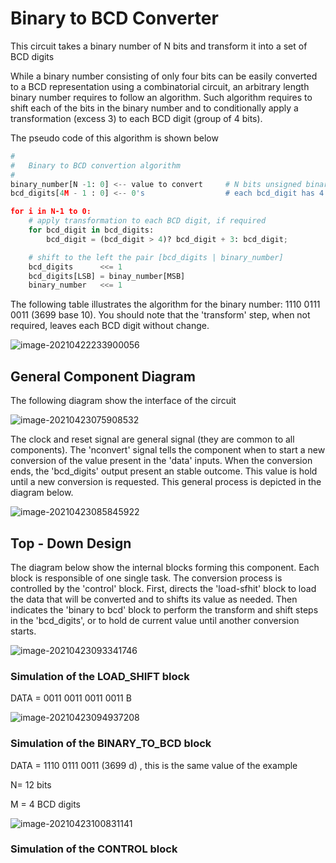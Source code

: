 # Binary to BCD Converter

This circuit takes a binary number of N bits and transform it into a set of BCD digits

While a binary number consisting of only four bits can be easily converted to a BCD representation using a combinatorial circuit, an arbitrary length binary number requires to follow an algorithm. Such algorithm requires to shift each of the bits in the binary number and to conditionally apply a transformation (excess 3) to each BCD digit (group of 4 bits).

The pseudo code of this algorithm is shown below

````python
#
# 	Binary to BCD convertion algorithm
#
binary_number[N -1: 0] <-- value to convert		# N bits unsigned binary number
bcd_digits[4M - 1 : 0] <-- 0's              	# each bcd_digit has 4 bits

for i in N-1 to 0:
    # apply transformation to each BCD digit, if required
   	for bcd_digit in bcd_digits:
        bcd_digit = (bcd_digit > 4)? bcd_digit + 3: bcd_digit;

    # shift to the left the pair [bcd_digits | binary_number]
    bcd_digits      <<= 1
    bcd_digits[LSB] = binay_number[MSB]
	binary_number   <<= 1
````



The following table illustrates the algorithm for the binary number: 1110 0111 0011 (3699 base 10). You should note that the 'transform' step, when not required, leaves each BCD digit without change.

![image-20210422233900056](C:\Users\g2marco\AppData\Roaming\Typora\typora-user-images\image-20210422233900056.png)



## General Component Diagram

The following diagram show the interface of the circuit



![image-20210423075908532](C:\Users\g2marco\AppData\Roaming\Typora\typora-user-images\image-20210423075908532.png)



The clock and reset signal are general signal (they are common to all components). The 'nconvert' signal tells the component when to start a new conversion of the value present in the 'data' inputs. When the conversion ends, the 'bcd_digits' output present an stable outcome. This value is hold until a new conversion is requested. This general process is depicted in the diagram below. 

![image-20210423085845922](C:\Users\g2marco\AppData\Roaming\Typora\typora-user-images\image-20210423085845922.png)

## Top - Down Design

The diagram below show the internal blocks forming this component. Each block is responsible of one single task. The conversion process is controlled by the 'control' block. First, directs the 'load-sfhit' block to load the data that will be converted and to shifts its value as needed. Then indicates the 'binary to bcd' block to perform the transform and shift steps in the 'bcd_digits', or to hold de current value until another conversion starts.

 ![image-20210423093341746](C:\Users\g2marco\AppData\Roaming\Typora\typora-user-images\image-20210423093341746.png)



### Simulation of the LOAD_SHIFT block

DATA = 0011 0011 0011 0011 B 

![image-20210423094937208](C:\Users\g2marco\AppData\Roaming\Typora\typora-user-images\image-20210423094937208.png)



### Simulation of the BINARY_TO_BCD block

DATA = 1110 0111 0011 (3699 d) , this is the same value of the example

N= 12 bits

M = 4 BCD digits 

![image-20210423100831141](C:\Users\g2marco\AppData\Roaming\Typora\typora-user-images\image-20210423100831141.png)



### Simulation of the CONTROL block